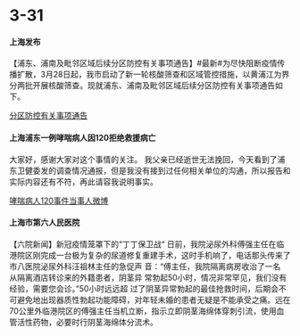 # 3-31

#### 上海发布

【浦东、浦南及毗邻区域后续分区防控有关事项通告】#最新#为尽快阻断疫情传播扩散，3月28日起，我市启动了新一轮核酸筛查和区域管控措施，以黄浦江为界分两批开展核酸筛查。现就浦东、浦南及毗邻区域后续分区防控有关事项通告如下。

[分区防控有关事项通告](../long/fen-qu-fang-kong-you-guan-shi-xiang-tong-gao.md)

#### 上海浦东一例哮喘病人因120拒绝救援病亡

大家好，感谢大家对这个事情的关注。 我父亲已经逝世无法挽回，今天看到了浦东卫健委发的调查情况通报，但是我没有接到过任何相关单位的沟通，所以报告和实际内容还有不符，再此请容我说明事实。

[哮喘病人120事件当事人微博](../long/xiao-chuan-bing-ren-120-shi-jian-dang-shi-ren-wei-bo.md)

#### 上海市第六人民医院

【六院新闻】新冠疫情笼罩下的“丁丁保卫战“ 日前，我院泌尿外科傅强主任在临港院区刚完成一台极为复杂的尿道修复重建手术，这时手机响了，电话那头传来了 市八医院泌尿外科汪祖林主任的急促声 音：“傅主任，我院隔离病房收治了一名 从隔离酒店转诊来的外籍患者，阴茎异 常勃起50小时，情况非常罕见，我们没有经验，需要您会诊。”50小时远远超 过了阴茎异常勃起的最佳抢救时间，后期会不可避免地出现器质性勃起功能障碍，对年轻未婚的患者无疑是不能承受之痛。远在70公里外临港院区的傅强主任当机立断，指示立即阴茎海绵体穿刺引流，使用血管活性药物，必要时行阴茎海绵体分流术。



